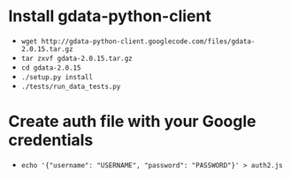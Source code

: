 # Install gdata-python-client  
* `wget http://gdata-python-client.googlecode.com/files/gdata-2.0.15.tar.gz`  
* `tar zxvf gdata-2.0.15.tar.gz`  
* `cd gdata-2.0.15`  
* `./setup.py install`  
* `./tests/run_data_tests.py`  

# Create auth file with your Google credentials  
* `echo '{"username": "USERNAME", "password": "PASSWORD"}' > auth2.js`  